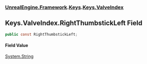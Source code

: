 ### [UnrealEngine.Framework](./UnrealEngine-Framework.md 'UnrealEngine.Framework').[Keys](./UnrealEngine-Framework-Keys.md 'UnrealEngine.Framework.Keys').[Keys.ValveIndex](./UnrealEngine-Framework-Keys-ValveIndex.md 'UnrealEngine.Framework.Keys.ValveIndex')
## Keys.ValveIndex.RightThumbstickLeft Field
  
```csharp
public const RightThumbstickLeft;
```
#### Field Value
[System.String](https://docs.microsoft.com/en-us/dotnet/api/System.String 'System.String')  
